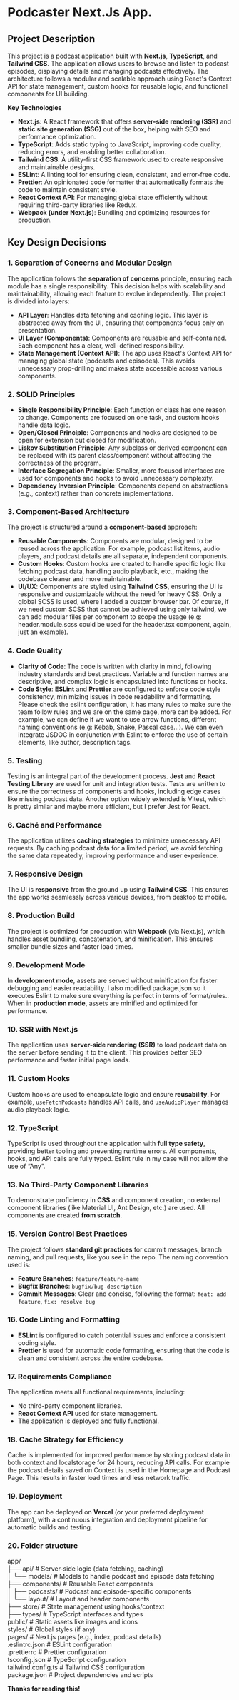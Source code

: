 # **Podcaster Next.Js App.**

## **Project Description**

This project is a podcast application built with **Next.js**, **TypeScript**, and **Tailwind CSS**. The application allows users to browse and listen to podcast episodes, displaying details and managing podcasts effectively. The architecture follows a modular and scalable approach using React's Context API for state management, custom hooks for reusable logic, and functional components for UI building.

**Key Technologies**

- **Next.js**: A React framework that offers **server-side rendering (SSR)** and **static site generation (SSG)** out of the box, helping with SEO and performance optimization.
- **TypeScript**: Adds static typing to JavaScript, improving code quality, reducing errors, and enabling better collaboration.
- **Tailwind CSS**: A utility-first CSS framework used to create responsive and maintainable designs.
- **ESLint**: A linting tool for ensuring clean, consistent, and error-free code.
- **Prettier**: An opinionated code formatter that automatically formats the code to maintain consistent style.
- **React Context API**: For managing global state efficiently without requiring third-party libraries like Redux.
- **Webpack (under Next.js)**: Bundling and optimizing resources for production.

## **Key Design Decisions**

### **1\. Separation of Concerns and Modular Design**

The application follows the **separation of concerns** principle, ensuring each module has a single responsibility. This decision helps with scalability and maintainability, allowing each feature to evolve independently. The project is divided into layers:

- **API Layer**: Handles data fetching and caching logic. This layer is abstracted away from the UI, ensuring that components focus only on presentation.
- **UI Layer (Components)**: Components are reusable and self-contained. Each component has a clear, well-defined responsibility.
- **State Management (Context API)**: The app uses React's Context API for managing global state (podcasts and episodes). This avoids unnecessary prop-drilling and makes state accessible across various components.

### **2\. SOLID Principles**

- **Single Responsibility Principle**: Each function or class has one reason to change. Components are focused on one task, and custom hooks handle data logic.
- **Open/Closed Principle**: Components and hooks are designed to be open for extension but closed for modification.
- **Liskov Substitution Principle**: Any subclass or derived component can be replaced with its parent class/component without affecting the correctness of the program.
- **Interface Segregation Principle**: Smaller, more focused interfaces are used for components and hooks to avoid unnecessary complexity.
- **Dependency Inversion Principle**: Components depend on abstractions (e.g., context) rather than concrete implementations.

### **3\. Component-Based Architecture**

The project is structured around a **component-based** approach:

- **Reusable Components**: Components are modular, designed to be reused across the application. For example, podcast list items, audio players, and podcast details are all separate, independent components.
- **Custom Hooks**: Custom hooks are created to handle specific logic like fetching podcast data, handling audio playback, etc., making the codebase cleaner and more maintainable.
- **UI/UX**: Components are styled using **Tailwind CSS**, ensuring the UI is responsive and customizable without the need for heavy CSS. Only a global SCSS is used, where I added a custom browser bar. Of course, if we need custom SCSS that cannot be achieved using only tailwind, we can add modular files per component to scope the usage (e.g: header.module.scss could be used for the header.tsx component, again, just an example).

### **4\. Code Quality**

- **Clarity of Code**: The code is written with clarity in mind, following industry standards and best practices. Variable and function names are descriptive, and complex logic is encapsulated into functions or hooks.
- **Code Style**: **ESLint** and **Prettier** are configured to enforce code style consistency, minimizing issues in code readability and formatting. Please check the eslint configuration, it has many rules to make sure the team follow rules and we are on the same page, more can be added. For example, we can define if we want to use arrow functions, different naming conventions (e.g: Kebab, Snake, Pascal case…). We can even integrate JSDOC in conjunction with Eslint to enforce the use of certain elements, like author, description tags.

### **5\. Testing**

Testing is an integral part of the development process. **Jest** and **React Testing Library** are used for unit and integration tests. Tests are written to ensure the correctness of components and hooks, including edge cases like missing podcast data. Another option widely extended is Vitest, which is pretty similar and maybe more efficient, but I prefer Jest for React.

### **6\. Caché and Performance**

The application utilizes **caching strategies** to minimize unnecessary API requests. By caching podcast data for a limited period, we avoid fetching the same data repeatedly, improving performance and user experience.

### **7\. Responsive Design**

The UI is **responsive** from the ground up using **Tailwind CSS**. This ensures the app works seamlessly across various devices, from desktop to mobile.

### **8\. Production Build**

The project is optimized for production with **Webpack** (via Next.js), which handles asset bundling, concatenation, and minification. This ensures smaller bundle sizes and faster load times.

### **9\. Development Mode**

In **development mode**, assets are served without minification for faster debugging and easier readability. I also modified package.json so it executes Eslint to make sure everything is perfect in terms of format/rules.. When in **production mode**, assets are minified and optimized for performance.

### **10\. SSR with Next.js**

The application uses **server-side rendering (SSR)** to load podcast data on the server before sending it to the client. This provides better SEO performance and faster initial page loads.

### **11\. Custom Hooks**

Custom hooks are used to encapsulate logic and ensure **reusability**. For example, `useFetchPodcasts` handles API calls, and `useAudioPlayer` manages audio playback logic.

### **12\. TypeScript**

TypeScript is used throughout the application with **full type safety**, providing better tooling and preventing runtime errors. All components, hooks, and API calls are fully typed. Eslint rule in my case will not allow the use of “Any”.

### **13\. No Third-Party Component Libraries**

To demonstrate proficiency in **CSS** and component creation, no external component libraries (like Material UI, Ant Design, etc.) are used. All components are created **from scratch**.

### **15\. Version Control Best Practices**

The project follows **standard git practices** for commit messages, branch naming, and pull requests, like you see in the repo. The naming convention used is:

- **Feature Branches**: `feature/feature-name`
- **Bugfix Branches**: `bugfix/bug-description`
- **Commit Messages**: Clear and concise, following the format: `feat: add feature`, `fix: resolve bug`

### **16\. Code Linting and Formatting**

- **ESLint** is configured to catch potential issues and enforce a consistent coding style.
- **Prettier** is used for automatic code formatting, ensuring that the code is clean and consistent across the entire codebase.

### **17\. Requirements Compliance**

The application meets all functional requirements, including:

- No third-party component libraries.
- **React Context API** used for state management.
- The application is deployed and fully functional.

### **18\. Cache Strategy for Efficiency**

Cache is implemented for improved performance by storing podcast data in both context and localstorage for 24 hours, reducing API calls. For example the podcast details saved on Context is used in the Homepage and Podcast Page. This results in faster load times and less network traffic.

### **19\. Deployment**

The app can be deployed on **Vercel** (or your preferred deployment platform), with a continuous integration and deployment pipeline for automatic builds and testing.

### **20\. Folder structure**

app/  
├── api/ \# Server-side logic (data fetching, caching)  
│ └── models/ \# Models to handle podcast and episode data fetching  
├── components/ \# Reusable React components  
│ ├── podcasts/ \# Podcast and episode-specific components  
│ └── layout/ \# Layout and header components  
├── store/ \# State management using hooks/context  
├── types/ \# TypeScript interfaces and types  
public/ \# Static assets like images and icons  
styles/ \# Global styles (if any)  
pages/ \# Next.js pages (e.g., index, podcast details)  
.eslintrc.json \# ESLint configuration  
.prettierrc \# Prettier configuration  
tsconfig.json \# TypeScript configuration  
tailwind.config.ts \# Tailwind CSS configuration  
package.json \# Project dependencies and scripts

**Thanks for reading this\!**
